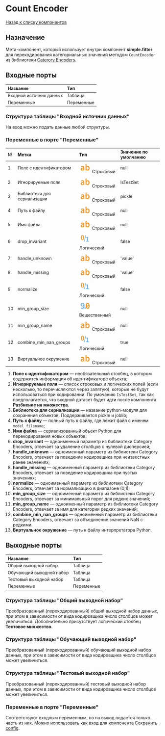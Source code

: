 # Count Encoder

[Назад к списку компонентов](../README.md)

## Назначение

Мета-компонент, который использует внутри компонент **simple.fitter** для перекодирования категориальных значений методом `CountEncoder` из библиотеки [Caterory Encoders](https://contrib.scikit-learn.org/category_encoders).

## Входные порты

| Название                | Тип        |
|:------------------------|:-----------|
| Входной источник данных | Таблица    |
| Переменные              | Переменные |

### Структура таблицы "Входной источник данных"

На вход можно подать данные любой структуры.

### Переменные в порте "Переменные"

| №  | Метка                       | Тип                                     | Значение по умолчанию   |
|:---|:----------------------------|:----------------------------------------|:------------------------|
| 1  | Поле с идентификатором      | ![](./img/string.svg) Строковый         | null                    |
| 2  | Игнорируемые поля           | ![](./img/string.svg) Строковый         | IsTestSet               |
| 3  | Библиотека для сериализации | ![](./img/string.svg) Строковый         | pickle                  |
| 4  | Путь к файлу                | ![](./img/string.svg) Строковый         | null                    |
| 5  | Имя файла                   | ![](./img/string.svg) Строковый         | null                    |
| 6  | drop_invariant              | ![](./img/logical.svg) Логический       | false                   |
| 7  | handle_unknown              | ![](./img/string.svg) Строковый         | 'value'                 |
| 8  | handle_missing              | ![](./img/string.svg) Строковый         | 'value'                 |
| 9  | normalize                   | ![](./img/logical.svg) Логический       | false                   |
| 10 | min_group_size              | ![](./img/realnumber.svg) Вещественный  | null                    |
| 11 | min_group_name              | ![](./img/string.svg) Строковый         | null                    |
| 12 | combine_min_nan_groups      | ![](./img/logical.svg) Логический       | true                    |
| 13 | Виртуальное окружение       | ![](./img/string.svg) Строковый         |null                     |

1. **Поле с идентификатором** — необязательный столбец, в котором содержится информация об идентификаторе объекта;
2. **Игнорируемые поля** — cписок строковых и логических полей (если несколько, то перечисляются через запятую), которые не будут использоваться при кодировании. По умочанию `IsTestSet`, так как предполагается, что входной датасет будет идти после компонента **Разбиение на множества**.
3. **Библиотека для сериализации** — название python-модуля для сохранения объектов. Поддерживается pickle и joblib;
4. **Путь к файлу** — полный путь к файлу, где лежит файл с именем `model_filename`;
5. **Имя файла**  —  сериализованный объект Python для перекодирования новых объектов;
6. **drop_invariant** — одноименный параметр из библиотеки Category Encoders, отвечает за удаление столбцов с нулевой дисперсией;
7. **handle_unknown** — одноименный параметр из библиотеки Category Encoders, отвечает за поведение кодировщика при неизвестных ранее значениях;
8. **handle_missing** — одноименный параметр из библиотеки Category Encoders, отвечает за поведение кодировщика при пустых значениях;
9. **normalize** — одноименный параметр из библиотеки Category Encoders, отвечает за нормализацию в диапазоне (0,1);
10. **min_group_size** — одноименный параметр из библиотеки Category Encoders, отвечает за минимальный порог для редких значений;
11. **min_group_name** —  одноименный параметр из библиотеки Category Encoders, отвечает за имя для категории редких значений;
12. **combine_min_nan_groups** — одноименный параметр из библиотеки Category Encoders, отвечает за объединение значений NaN с редкими.
13. **Виртуальное окружение** — путь к файлу интерпретатора Python.

## Выходные порты

| Название                  | Тип        |
|:--------------------------|:-----------|
| Общий выходной набор      | Таблица    |
| Обучающий выходной набор  | Таблица    |
| Тестовый выходной набор   | Таблица    |
| Переменные                | Переменные |

### Структура таблицы "Общий выходной набор"

Преобразованный (перекодированный) общий выходной набор данных, при этом в зависимости от вида кодировщика число столбцов может увеличиться. Дополнительно присутствует логический столбец **Тестовое множество**.

### Структура таблицы "Обучающий выходной набор"

Преобразованный (перекодированный) обучающий выходной набор данных, при этом в зависимости от вида кодировщика число столбцов может увеличиться.

### Структура таблицы "Тестовый выходной набор"

Преобразованный (перекодированный) тестовый выходной набор данных, при этом в зависимости от вида кодировщика число столбцов может увеличиться.

### Переменные в порте "Переменные"

Соответствуют входным переменным, но на выход подается только часть из них. Можно использовать как вход для компонента [Сохранить config](../save_config.md).